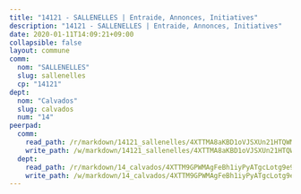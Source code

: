 ```yaml
---
title: "14121 - SALLENELLES | Entraide, Annonces, Initiatives"
description: "14121 - SALLENELLES | Entraide, Annonces, Initiatives"
date: 2020-01-11T14:09:21+09:00
collapsible: false
layout: commune
comm:
  nom: "SALLENELLES"
  slug: sallenelles
  cp: "14121"
dept:
  nom: "Calvados"
  slug: calvados
  num: "14"
peerpad:
  comm:
    read_path: /r/markdown/14121_sallenelles/4XTTMA8aKBD1oVJSXUn21HTQWMih7DrpSY2HUUTjhPoRNMtww
    write_path: /w/markdown/14121_sallenelles/4XTTMA8aKBD1oVJSXUn21HTQWMih7DrpSY2HUUTjhPoRNMtww-K3TgUsZiKZK7yUvKnBUGEvnHqnc1oMPZRGo41yBVYyBC1FSSCw7g2V34TGePUe1f5kLP3B9cwZjr6yVDiKy28QjpJkaism62uTVeM7SSbwcHfdacsLMf3arxABAYSymnSpoxCsV7
  dept:
    read_path: /r/markdown/14_calvados/4XTTM9GPWMAgFeBh1iyPyATgcLotg9e9APJpQBEyY3RZiUwJ6
    write_path: /w/markdown/14_calvados/4XTTM9GPWMAgFeBh1iyPyATgcLotg9e9APJpQBEyY3RZiUwJ6-K3TgUXWJAT2cYJ9ZstQphkkm2za8um5GwwXsivqaDFTgbhMDcHaRXnT3h69szAqCyvWcFfDim5fkwc6CXdUtyvPpirbD1TPAb6xCxpPN6dR3zzDRe29YehQYbhZdjvZYkgztJYvi
---
```


